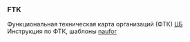 ### FTK
Функциональная техническая карта организаций (ФТК) [ЦБ](https://naufor.ru/download/conference/online_10122024/pres/6.pdf#page=8)  
Инструкция по ФТК, шаблоны [naufor](https://naufor.ru/lk/tree.asp?n=25415) 
